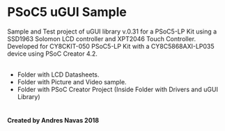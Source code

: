 # PSoC5 uGUI Sample

Sample and Test project of uGUI library v.0.31 for a PSoC5-LP Kit using a SSD1963 Solomon LCD controller and XPT2046 Touch Controller.
<br>
Developed for CY8CKIT-050 PSoC5-LP Kit with a CY8C5868AXI-LP035 device using PSoC Creator 4.2.
<br>
<br>
- Folder with LCD Datasheets. <br>
- Folder with Picture and Video sample.<br>
- Folder with PSoC Creator Project (Inside Folder with Drivers and uGUI Library)
<br><br>
<h4> Created by Andres Navas 2018
